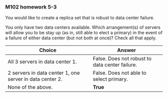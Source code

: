 ### M102 homework 5-3

You would like to create a replica set that is robust to data center failure.

You only have two data centers available. Which arrangement(s) of servers will allow you to be stay up (as in, still able to elect a primary) in the event of a failure of either data center (but not both at once)? Check all that apply.

| Choice | Answer |
| ------ | ------ |
| All 3 servers in data center 1. | False. Does not robust to data center failure. |
| 2 servers in data center 1, one server in data center 2. | False. Does not able to select primary. |
| None of the above. | **True**|











